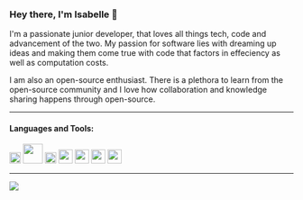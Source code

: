 ### Hey there, I'm Isabelle 👋

I'm a passionate junior developer, that loves all things tech, code and advancement of the two. My passion for software lies with dreaming up ideas and making them come true with code that factors in effeciency as well as computation costs.

I am also an open-source enthusiast. There is a plethora to learn from the open-source community and I love how collaboration and knowledge sharing happens through open-source. 

---

#### Languages and Tools:
<img src="https://i.ibb.co/Ntky41m/ruby.png" width="20">  <img src="https://i.ibb.co/BgnrYDJ/SQL.png" width="35">  <img src="https://i.ibb.co/9Z0hZ7h/graphql.png" width="20">  <img src="https://i.ibb.co/v3F7P8R/rails.png" width="25">  <img src="https://i.ibb.co/TTP45pm/bootstrap.png" width="25">  <img src="https://i.ibb.co/MB9vrY4/postgresql.png" width="25">  <img src="https://i.ibb.co/5TktZhc/pngwing-com-7.png" width="25">

---

<img align="left" src="https://github-readme-stats.vercel.app/api?username=isabellevillasenor&show_icons=true&hide_border=true&theme=material-gradient&bg_color=0,ee9797,9198e5&title_color=ffffff&text_color=676767">
<!--
**isabellevillasenor/isabellevillasenor** is a ✨ _special_ ✨ repository because its `README.md` (this file) appears on your GitHub profile.

Here are some ideas to get you started:

- 🔭 I’m currently working on ...
- 🌱 I’m currently learning ...
- 👯 I’m looking to collaborate on ...
- 🤔 I’m looking for help with ...
- 💬 Ask me about ...
- 📫 How to reach me: ...
- 😄 Pronouns: ...
- ⚡ Fun fact: ...
-->
